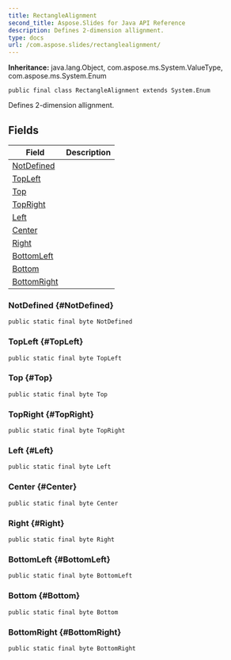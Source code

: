 ```yaml
---
title: RectangleAlignment
second_title: Aspose.Slides for Java API Reference
description: Defines 2-dimension allignment.
type: docs
url: /com.aspose.slides/rectanglealignment/
---
```

**Inheritance:**
java.lang.Object, com.aspose.ms.System.ValueType, com.aspose.ms.System.Enum
```
public final class RectangleAlignment extends System.Enum
```

Defines 2-dimension allignment.
## Fields

| Field | Description |
| --- | --- |
| [NotDefined](#NotDefined) |  |
| [TopLeft](#TopLeft) |  |
| [Top](#Top) |  |
| [TopRight](#TopRight) |  |
| [Left](#Left) |  |
| [Center](#Center) |  |
| [Right](#Right) |  |
| [BottomLeft](#BottomLeft) |  |
| [Bottom](#Bottom) |  |
| [BottomRight](#BottomRight) |  |
### NotDefined {#NotDefined}
```
public static final byte NotDefined
```




### TopLeft {#TopLeft}
```
public static final byte TopLeft
```




### Top {#Top}
```
public static final byte Top
```




### TopRight {#TopRight}
```
public static final byte TopRight
```




### Left {#Left}
```
public static final byte Left
```




### Center {#Center}
```
public static final byte Center
```




### Right {#Right}
```
public static final byte Right
```




### BottomLeft {#BottomLeft}
```
public static final byte BottomLeft
```




### Bottom {#Bottom}
```
public static final byte Bottom
```




### BottomRight {#BottomRight}
```
public static final byte BottomRight
```




